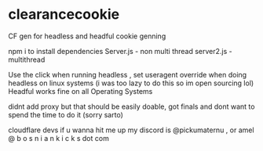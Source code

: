 # clearancecookie
CF gen for headless and headful cookie genning

npm i to install dependencies
Server.js - non multi thread 
server2.js - multithread

Use the click when running headless , set useragent override when doing headless on linux systems (i was too lazy to do this so im open sourcing lol) 
Headful works fine on all Operating Systems

didnt add proxy but that should be easily doable, got finals and dont want to spend the time to do it (sorry sarto) 

cloudflare devs if u wanna hit me up my discord is @pickumaternu , or amel @ b o s n i a n k i c k s dot com
